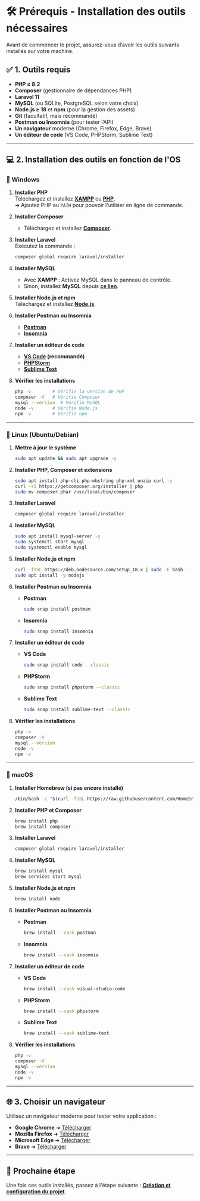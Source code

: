 # 🛠️ Prérequis - Installation des outils nécessaires

Avant de commencer le projet, assurez-vous d’avoir les outils suivants installés sur votre machine.

## ✅ 1. Outils requis
- **PHP ≥ 8.2**
- **Composer** (gestionnaire de dépendances PHP)
- **Laravel 11**
- **MySQL** (ou SQLite, PostgreSQL selon votre choix)
- **Node.js ≥ 18** et **npm** (pour la gestion des assets)
- **Git** (facultatif, mais recommandé)
- **Postman ou Insomnia** (pour tester l’API)
- **Un navigateur** moderne (Chrome, Firefox, Edge, Brave)
- **Un éditeur de code** (VS Code, PHPStorm, Sublime Text)

---

## 💻 2. Installation des outils en fonction de l'OS

### 🏁 Windows

1. **Installer PHP**  
   Téléchargez et installez **[XAMPP](https://www.apachefriends.org/fr/download.html)** ou **[PHP](https://windows.php.net/download/)**.  
   ➜ Ajoutez PHP au `PATH` pour pouvoir l'utiliser en ligne de commande.

2. **Installer Composer**  
   - Téléchargez et installez **[Composer](https://getcomposer.org/download/)**.

3. **Installer Laravel**  
   Exécutez la commande :
   ```sh
   composer global require laravel/installer
   ```

4. **Installer MySQL**  
   - Avec **XAMPP** : Activez MySQL dans le panneau de contrôle.  
   - Sinon, installez **MySQL** depuis **[ce lien](https://dev.mysql.com/downloads/installer/)**.

5. **Installer Node.js et npm**  
   Téléchargez et installez **[Node.js](https://nodejs.org/)**.

6. **Installer Postman ou Insomnia**  
   - **[Postman](https://www.postman.com/downloads/)**
   - **[Insomnia](https://insomnia.rest/download/)**

7. **Installer un éditeur de code**  
   - **[VS Code](https://code.visualstudio.com/) (recommandé)**
   - **[PHPStorm](https://www.jetbrains.com/phpstorm/)**
   - **[Sublime Text](https://www.sublimetext.com/)**

8. **Vérifier les installations**  
   ```sh
   php -v        # Vérifie la version de PHP
   composer -V   # Vérifie Composer
   mysql --version  # Vérifie MySQL
   node -v       # Vérifie Node.js
   npm -v        # Vérifie npm
   ```

---

### 🐧 Linux (Ubuntu/Debian)

1. **Mettre à jour le système**
   ```sh
   sudo apt update && sudo apt upgrade -y
   ```

2. **Installer PHP, Composer et extensions**
   ```sh
   sudo apt install php-cli php-mbstring php-xml unzip curl -y
   curl -sS https://getcomposer.org/installer | php
   sudo mv composer.phar /usr/local/bin/composer
   ```

3. **Installer Laravel**
   ```sh
   composer global require laravel/installer
   ```

4. **Installer MySQL**
   ```sh
   sudo apt install mysql-server -y
   sudo systemctl start mysql
   sudo systemctl enable mysql
   ```

5. **Installer Node.js et npm**
   ```sh
   curl -fsSL https://deb.nodesource.com/setup_18.x | sudo -E bash -
   sudo apt install -y nodejs
   ```

6. **Installer Postman ou Insomnia**
   - **Postman**  
     ```sh
     sudo snap install postman
     ```
   - **Insomnia**  
     ```sh
     sudo snap install insomnia
     ```

7. **Installer un éditeur de code**
   - **VS Code**  
     ```sh
     sudo snap install code --classic
     ```
   - **PHPStorm**  
     ```sh
     sudo snap install phpstorm --classic
     ```
   - **Sublime Text**  
     ```sh
     sudo snap install sublime-text --classic
     ```

8. **Vérifier les installations**
   ```sh
   php -v
   composer -V
   mysql --version
   node -v
   npm -v
   ```

---

### 🍏 macOS

1. **Installer Homebrew (si pas encore installé)**
   ```sh
   /bin/bash -c "$(curl -fsSL https://raw.githubusercontent.com/Homebrew/install/HEAD/install.sh)"
   ```

2. **Installer PHP et Composer**
   ```sh
   brew install php
   brew install composer
   ```

3. **Installer Laravel**
   ```sh
   composer global require laravel/installer
   ```

4. **Installer MySQL**
   ```sh
   brew install mysql
   brew services start mysql
   ```

5. **Installer Node.js et npm**
   ```sh
   brew install node
   ```

6. **Installer Postman ou Insomnia**
   - **Postman**  
     ```sh
     brew install --cask postman
     ```
   - **Insomnia**  
     ```sh
     brew install --cask insomnia
     ```

7. **Installer un éditeur de code**
   - **VS Code**  
     ```sh
     brew install --cask visual-studio-code
     ```
   - **PHPStorm**  
     ```sh
     brew install --cask phpstorm
     ```
   - **Sublime Text**  
     ```sh
     brew install --cask sublime-text
     ```

8. **Vérifier les installations**
   ```sh
   php -v
   composer -V
   mysql --version
   node -v
   npm -v
   ```

---

## 🌐 3. Choisir un navigateur
Utilisez un navigateur moderne pour tester votre application :
- **Google Chrome** ➜ [Télécharger](https://www.google.com/chrome/)
- **Mozilla Firefox** ➜ [Télécharger](https://www.mozilla.org/fr/firefox/)
- **Microsoft Edge** ➜ [Télécharger](https://www.microsoft.com/edge)
- **Brave** ➜ [Télécharger](https://brave.com/)

---

## 🚀 Prochaine étape
Une fois ces outils installés, passez à l'étape suivante : **[Création et configuration du projet](02-creation-configuration.md)**.
```
